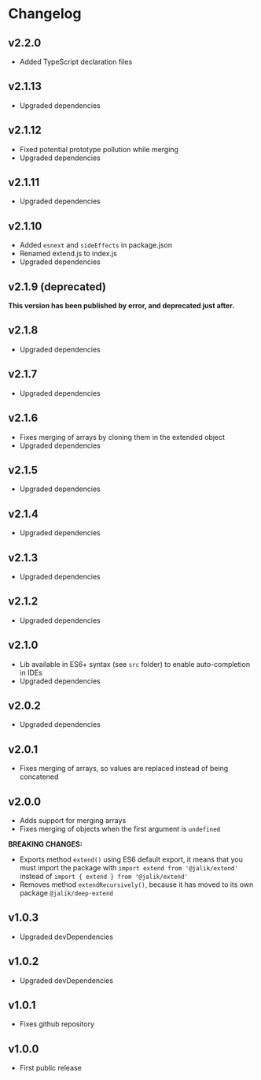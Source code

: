 # Changelog

## v2.2.0

- Added TypeScript declaration files

## v2.1.13

- Upgraded dependencies

## v2.1.12

- Fixed potential prototype pollution while merging
- Upgraded dependencies

## v2.1.11

- Upgraded dependencies

## v2.1.10

- Added `esnext` and `sideEffects` in package.json
- Renamed extend.js to index.js
- Upgraded dependencies

## v2.1.9 (deprecated)

**This version has been published by error, and deprecated just after.**

## v2.1.8

- Upgraded dependencies

## v2.1.7

- Upgraded dependencies

## v2.1.6

- Fixes merging of arrays by cloning them in the extended object
- Upgraded dependencies

## v2.1.5

- Upgraded dependencies

## v2.1.4

- Upgraded dependencies

## v2.1.3

- Upgraded dependencies

## v2.1.2

- Upgraded dependencies

## v2.1.0

- Lib available in ES6+ syntax (see `src` folder) to enable auto-completion in IDEs
- Upgraded dependencies

## v2.0.2

- Upgraded dependencies

## v2.0.1

- Fixes merging of arrays, so values are replaced instead of being concatened

## v2.0.0

- Adds support for merging arrays
- Fixes merging of objects when the first argument is `undefined`

**BREAKING CHANGES:**

- Exports method `extend()` using ES6 default export, it means that you must import the package
  with `import extend from '@jalik/extend'` instead of `import { extend } from '@jalik/extend'`
- Removes method `extendRecursively()`, because it has moved to its own package `@jalik/deep-extend`

## v1.0.3

- Upgraded devDependencies

## v1.0.2

- Upgraded devDependencies

## v1.0.1

- Fixes github repository

## v1.0.0

- First public release
